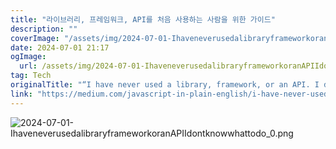 ```yaml
---
title: "라이브러리, 프레임워크, API를 처음 사용하는 사람을 위한 가이드"
description: ""
coverImage: "/assets/img/2024-07-01-IhaveneverusedalibraryframeworkoranAPIIdontknowwhattodo_0.png"
date: 2024-07-01 21:17
ogImage: 
  url: /assets/img/2024-07-01-IhaveneverusedalibraryframeworkoranAPIIdontknowwhattodo_0.png
tag: Tech
originalTitle: "“I have never used a library, framework, or an API. I don’t know what to do.”"
link: "https://medium.com/javascript-in-plain-english/i-have-never-used-a-library-framework-or-an-api-i-dont-know-what-to-do-8f483a5806d1"
---
```



![2024-07-01-IhaveneverusedalibraryframeworkoranAPIIdontknowwhattodo_0.png](/assets/img/2024-07-01-IhaveneverusedalibraryframeworkoranAPIIdontknowwhattodo_0.png)

